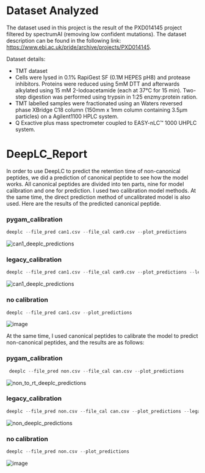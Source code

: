 # Dataset Analyzed

The dataset used in this project is the result of the PXD014145 project filtered by spectrumAI (removing low confident mutations). The dataset description can be found in the following link: https://www.ebi.ac.uk/pride/archive/projects/PXD014145. 

Dataset details: 
- TMT dataset
- Cells were lysed in 0.1% RapiGest SF (0.1M HEPES pH8) and protease inhibitors. Proteins were reduced using 5mM DTT and afterwards alkylated using 15 mM 2-Iodoacetamide (each at 37°C for 15 min). Two-step digestion was performed using trypsin in 1:25 enzmy:protein ration. 
- TMT labelled samples were fractionated using an Waters reversed phase XBridge C18 column (150mm x 1mm column containing 3.5µm particles) on a Agilent1100 HPLC system. 
- Q Exactive plus mass spectrometer coupled to EASY-nLC™ 1000 UHPLC system. 

# DeepLC_Report

In order to use DeepLC to predict the retention time of non-canonical peptides, we did a prediction of canonical peptide to see how the model works. All canonical peptides are divided into ten parts, nine for model calibration and one for prediction. I used two calibration model methods. At the same time, the direct prediction method of uncalibrated model is also used. Here are the results of the predicted canonical peptide.

### pygam_calibration

```python
deeplc --file_pred can1.csv --file_cal can9.csv --plot_predictions
```

![can1_deeplc_predictions](https://user-images.githubusercontent.com/83333440/218061182-2f28b887-e4cc-499e-b261-c118ad8b2902.png)

### legacy_calibration
```python
deeplc --file_pred can1.csv --file_cal can9.csv --plot_predictions --legacy_calibration
```

![can1_deeplc_predictions](https://user-images.githubusercontent.com/83333440/218061300-4d052787-25e4-41d0-add2-fe4faf716cfa.png)
### no calibration
```python
deeplc --file_pred can1.csv --plot_predictions
```

![image](https://user-images.githubusercontent.com/83333440/218063568-0b5c5838-3876-4e46-96f0-0f220c8c40f2.png)

At the same time, I used canonical peptides to calibrate the model to predict non-canonical peptides, and the results are as follows:

### pygam_calibration
```python
 deeplc --file_pred non.csv --file_cal can.csv --plot_predictions
```

![non_to_rt_deeplc_predictions](https://user-images.githubusercontent.com/83333440/218064924-9fceb3d2-eab5-4dab-a3e4-44b34b622c15.png)

### legacy_calibration

```python 
deeplc --file_pred non.csv --file_cal can.csv --plot_predictions --legacy_calibration
```

![non_deeplc_predictions](https://user-images.githubusercontent.com/83333440/218066151-bb1f5f2e-0c35-4dcf-9e41-2671cadb6512.png)

### no calibration

```python 
deeplc --file_pred non.csv --plot_predictions
```

![image](https://user-images.githubusercontent.com/83333440/218065199-7efd37ae-81bc-4677-9c7e-7d09d92bd804.png)